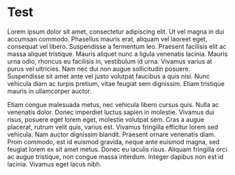 # Test
Lorem ipsum dolor sit amet, consectetur adipiscing elit. Ut vel magna in dui accumsan commodo. Phasellus mauris erat, aliquam vel laoreet eget, consequat vel libero. Suspendisse a fermentum leo. Praesent facilisis elit ac massa aliquet tristique. Mauris aliquet nunc a ligula venenatis lacinia. Mauris urna odio, rhoncus eu facilisis in, vestibulum id urna. Vivamus varius at purus vel ultricies. Nam nec dui non augue sollicitudin posuere. Suspendisse sit amet ante vel justo volutpat faucibus a quis nisi. Nunc vehicula diam ac turpis pretium, vitae feugiat sem dignissim. Etiam tristique mauris in ullamcorper auctor.

Etiam congue malesuada metus, nec vehicula libero cursus quis. Nulla ac venenatis dolor. Donec imperdiet luctus sapien in molestie. Vivamus dui risus, posuere eget lorem eget, molestie volutpat sem. Cras a augue placerat, rutrum velit quis, varius est. Vivamus fringilla efficitur lorem sed vehicula. Nam auctor dignissim blandit. Praesent ornare venenatis diam. Proin commodo, est id euismod gravida, neque ante euismod magna, sed feugiat lorem ex sit amet metus. Donec eu iaculis risus. Aliquam fringilla orci ac augue tristique, non congue massa interdum. Integer dapibus non est id lacinia. Vivamus eget lacus nibh.